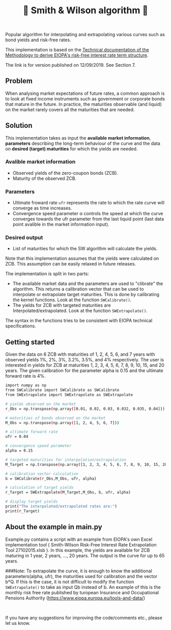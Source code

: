 <h1 align="center" style="border-botom: none">
  <b>
    🐍 Smith & Wilson algorithm 🐍     
  </b>
</h1>

</br>

Popular algorithm for interpolating and extrapolating various curves such as bond yields and risk-free rates. 

This implementation is based on the [Technical documentation of the Methodology to derive EIOPA's risk-free interest rate term structure](https://www.eiopa.europa.eu/sites/default/files/risk_free_interest_rate/12092019-technical_documentation.pdf).

The link is for version published on 12/09/2019. See Section 7.

## Problem

When analysing market expectations of future rates, a common approach is to look at fixed income instruments such as government or corporate bonds that mature in the future. In practice, the maturities observable (and liquid) on the market rarely covers all the maturities that are needed.

## Solution

This implementation takes as input the <b>available market information</b>, <b>parameters</b> describing the long-term behaviour of the curve and the data on <b>desired (target) maturities</b> for which the yields are needed.

### Avalible market information
- Observed yields of the zero-coupon bonds (ZCB).
- Maturity of the observed ZCB.

### Parameters
- Ultimate froward rate `ufr` represents the rate to which the rate curve will converge as time increases.
- Convergence speed parameter α controls the speed at which the curve converges towards the ufr parameter from the last liquid point (last data point avalible in the market information input).

### Desired output
- List of maturities for which the SW algorithm will calculate the yields.

Note that this implementation assumes that the yields were calculated on ZCB. This assumption can be easily relaxed in future releases.

The implementation is split in two parts: 

- The available market data and the parameters are used to "clibrate" the algorithm. This returns a calibration vector that can be used to interpolate or extrapolate target maturities. This is done by calibrating the kernel functions. Look at the function `SWCalibrate()`.
- The yields for ZCB with targeted maturities are Interpolated/extrapolated. Look at the function `SWExtrapolate()`.

The syntax in the functions tries to be consistent with EIOPA technical specifications.

## Getting started

Given the data on 6 ZCB with maturities of 1, 2, 4, 5, 6, and 7 years with observed yields 1%, 2%, 3%, 3.2%, 3.5%, and 4% respectively. The user is interested in yields for ZCB at maturities 1, 2, 3, 4, 5, 6, 7, 8, 9, 10, 15, and 20 years. The given calibration for the parameter alpha is 0.15 and the ultimate forward rate is 4%. 

```bash
import numpy as np
from SWCalibrate import SWCalibrate as SWCalibrate
from SWExtrapolate import SWExtrapolate as SWExtrapolate

# yields observed on the market
r_Obs = np.transpose(np.array([0.01, 0.02, 0.03, 0.032, 0.035, 0.04])) 

# maturities of bonds observed on the market
M_Obs = np.transpose(np.array([1, 2, 4, 5, 6, 7]))  

# ultimate forward rate
ufr = 0.04 

# convergence speed parameter
alpha = 0.15 

# targeted maturities for interpolation/extrapolation
M_Target = np.transpose(np.array([1, 2, 3, 4, 5, 6, 7, 8, 9, 10, 15, 20])) 

# calibration vector calculation
b = SWCalibrate(r_Obs,M_Obs, ufr, alpha) 

# calculation of target yields
r_Target = SWExtrapolate(M_Target,M_Obs, b, ufr, alpha)

# display target yields
print("The interpolated/extrapolated rates are:") 
print(r_Target)
```

## About the example in main.py

Example.py contains a script with an example from EIOPA's own Excel implementation tool ( Smith-Wilson Risk-Free Interest Rate Extrapolation Tool 27102015.xlsb ). In this example, the yields are available for ZCB maturing in 1 year, 2 years, ..., 20 years. The output is the curve for up to 65 years.

###Note:
To extrapolate the curve, it is enough to know the additional parameters(alpha, ufr), the maturities used for calibration and the vector b*Q. If this is the case, it is not difficult to modify the function `SWExtrapolate()` to take as input Qb instead of b. An example of this is the monthly risk free rate published by turopean Insurance and Occupational Pensions Authority (https://www.eiopa.europa.eu/tools-and-data/)


</br>

If you have any suggestions for improving the code/comments etc., please let us know.
